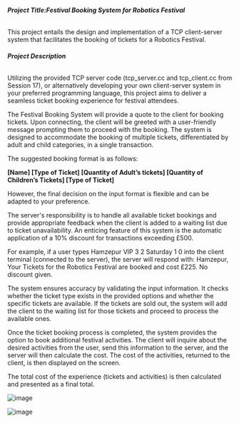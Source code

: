 <h6><b>Project Title:Festival Booking System for Robotics Festival </b></h6> 
This project entails the design and implementation of a TCP client-server system that facilitates the booking of tickets for a Robotics Festival.

<h6><b> Project Description </b></h6> 
Utilizing the provided TCP server code (tcp_server.cc and tcp_client.cc from Session 17), or alternatively developing your own client-server system in your preferred programming language, this project aims to deliver a seamless ticket booking experience for festival attendees.

The Festival Booking System will provide a quote to the client for booking tickets. Upon connecting, the client will be greeted with a user-friendly message prompting them to proceed with the booking. The system is designed to accommodate the booking of multiple tickets, differentiated by adult and child categories, in a single transaction.

The suggested booking format is as follows:

<b>[Name] [Type of Ticket] [Quantity of Adult’s tickets] [Quantity of Children’s Tickets] [Type of Ticket]</b>

However, the final decision on the input format is flexible and can be adapted to your preference.

The server's responsibility is to handle all available ticket bookings and provide appropriate feedback when the client is added to a waiting list due to ticket unavailability. An enticing feature of this system is the automatic application of a 10% discount for transactions exceeding £500.

For example, if a user types Hamzepur VIP 3 2 Saturday 1 0 into the client terminal (connected to the server), the server will respond with: Hamzepur, Your Tickets for the Robotics Festival are booked and cost £225. No discount given.

The system ensures accuracy by validating the input information. It checks whether the ticket type exists in the provided options and whether the specific tickets are available. If the tickets are sold out, the system will add the client to the waiting list for those tickets and proceed to process the available ones.

Once the ticket booking process is completed, the system provides the option to book additional festival activities. The client will inquire about the desired activities from the user, send this information to the server, and the server will then calculate the cost. The cost of the activities, returned to the client, is then displayed on the screen.

The total cost of the experience (tickets and activities) is then calculated and presented as a final total.

![image](https://user-images.githubusercontent.com/95705759/171916861-188e2435-201e-4b5e-9401-bc30e9011d6e.png)


![image](https://user-images.githubusercontent.com/95705759/171916881-ec30cc02-9a80-4287-b024-448e3631e6ea.png)
